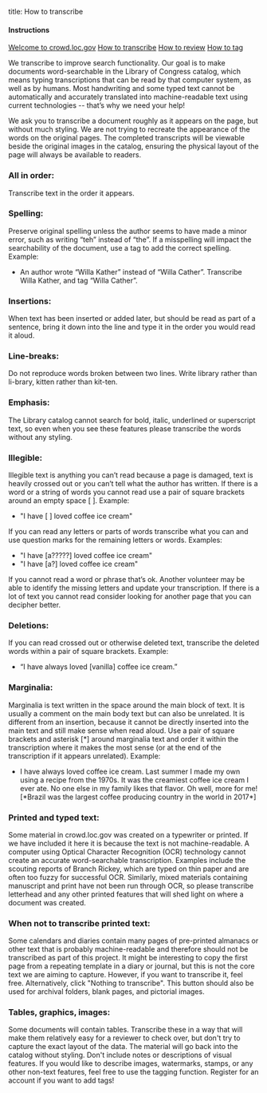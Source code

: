 title: How to transcribe

<div class="row">
  <div class="col-3">
    <div class="nav flex-column help-center">
      <h4>Instructions</h4>
     <a class="nav-link" href="/help-center/welcome-guide/">Welcome to crowd.loc.gov</a>
  <a class="nav-link active" href="/help-center/how-to-transcribe/">How to transcribe</a>
  <a class="nav-link" href="/help-center/how-to-review/">How to review</a>
  <a class="nav-link" href="/help-center/how-to-tag">How to tag</a>
    </div>
  </div>
  <div class="col-9">
<p>
We transcribe to improve search functionality. Our goal is to make documents word-searchable in the Library of Congress catalog, which means typing transcriptions that can be read by that computer system, as well as by humans. Most handwriting and some typed text cannot be automatically and accurately translated into machine-readable text using current technologies -- that’s why we need your help!
</p>
<p>
We ask you to transcribe a document roughly as it appears on the page, but without much styling. We are not trying to recreate the appearance of the words on the original pages. The completed transcripts will be viewable beside the original images in the catalog, ensuring the physical layout of the page will always be available to readers.
</p>

<h3>All in order:</h3>
<p>
Transcribe text in the order it appears.
</p>
<h3>
Spelling:
</h3>
<p>
Preserve original spelling unless the author seems to have made a minor error, such as writing “teh” instead of “the”. If a misspelling will impact the searchability of the document, use a tag to add the correct spelling. Example:
<ul>
<li>  An author wrote “Willa Kather” instead of “Willa Cather”. Transcribe Willa Kather, and tag “Willa Cather”. </li>
</ul>
</p>

<h3>Insertions:</h3>
<p>
When text has been inserted or added later, but should be read as part of a sentence, bring it down into the line and type it in the order you would read it aloud.
</p>
<h3>
Line-breaks:</h3>
<p>
Do not reproduce words broken between two lines. Write library rather than li-brary, kitten rather than kit-ten.
</p>
<h3>
Emphasis:
</h3>
<p>
The Library catalog cannot search for bold, italic, underlined or superscript text, so even when you see these features please transcribe the words without any styling.
</p>
<h3>
Illegible:
</h3>
<p>
Illegible text is anything you can’t read because a page is damaged, text is heavily crossed out or you can’t tell what the author has written. If there is a word or a string of words you cannot read use a pair of square brackets around an empty space [ ]. Example:
</p>
<ul>
<li>  "I have [ ] loved coffee ice cream" </li>
</ul>
<p>
If you can read any letters or parts of words transcribe what you can and use question marks for the remaining letters or words. Examples:
</p>
<ul>
<li>  "I have [a?????] loved coffee ice cream"</li>
<li>   "I have [a?] loved coffee ice cream"</li>
</ul>
<p>
If you cannot read a word or phrase that’s ok. Another volunteer may be able to identify the missing letters and update your transcription. If there is a lot of text you cannot read consider looking for another page that you can decipher better.
</p>
<h3>Deletions:</h3>
<p>
If you can read crossed out or otherwise deleted text, transcribe the deleted words within a pair of square brackets. Example:
</p>
<ul><li>  “I have always loved [vanilla] coffee ice cream.” </li></ul>

<h3>Marginalia:</h3>

<p>
Marginalia is text written in the space around the main block of text. It is usually a comment on the main body text but can also be unrelated. It is different from an insertion, because it cannot be directly inserted into the main text and still make sense when read aloud. Use a pair of square brackets and asterisk [*] around marginalia text and order it within the transcription where it makes the most sense (or at the end of the transcription if it appears unrelated). Example:
</p>
<ul><li>
   I have always loved coffee ice cream. Last summer I made my own using a recipe from the 1970s. It was the creamiest coffee ice cream I ever ate. No one else in my family likes that flavor. Oh well, more for me! [*Brazil was the largest coffee producing country in the world in 2017*]</li>
</ul>

<h3>Printed and typed text:</h3>
<p>
Some material in crowd.loc.gov was created on a typewriter or printed. If we have included it here it is because the text is not machine-readable. A computer using Optical Character Recognition (OCR) technology cannot create an accurate word-searchable transcription. Examples include the scouting reports of Branch Rickey, which are typed on thin paper and are often too fuzzy for successful OCR. Similarly, mixed materials containing manuscript and print have not been run through OCR, so please transcribe letterhead and any other printed features that will shed light on where a document was created.
</p>

<h3>When not to transcribe printed text:</h3>
<p>
Some calendars and diaries contain many pages of pre-printed almanacs or other text that is probably machine-readable and therefore should not be transcribed as part of this project. It might be interesting to copy the first page from a repeating template in a diary or journal, but this is not the core text we are aiming to capture. However, if you want to transcribe it, feel free. Alternatively, click "Nothing to transcribe". This button should also be used for archival folders, blank pages, and pictorial images.
</p>
    
<h3>Tables, graphics, images:</h3>
<p>
Some documents will contain tables. Transcribe these in a way that will make them relatively easy for a reviewer to check over, but don't try to capture the exact layout of the data. The material will go back into the catalog without styling. Don't include notes or descriptions of visual features. If you would like to describe images, watermarks, stamps, or any other non-text features, feel free to use the tagging function. Register for an account if you want to add tags!
    </p>
</div>
</div>
